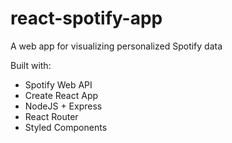 # react-spotify-app
A web app for visualizing personalized Spotify data

Built with:

- Spotify Web API
- Create React App
- NodeJS + Express
- React Router
- Styled Components
